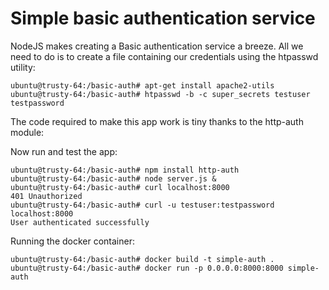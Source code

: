 Simple basic authentication service
===================================

NodeJS makes creating a Basic authentication service a breeze. All we need to do is to create a file containing our credentials using the htpasswd utility:
```
ubuntu@trusty-64:/basic-auth# apt-get install apache2-utils
ubuntu@trusty-64:/basic-auth# htpasswd -b -c super_secrets testuser testpassword
```
The code required to make this app work is tiny thanks to the http-auth module:

Now run and test the app:
```
ubuntu@trusty-64:/basic-auth# npm install http-auth
ubuntu@trusty-64:/basic-auth# node server.js &
ubuntu@trusty-64:/basic-auth# curl localhost:8000
401 Unauthorized
ubuntu@trusty-64:/basic-auth# curl -u testuser:testpassword localhost:8000
User authenticated successfully
```

Running the docker container:
```
ubuntu@trusty-64:/basic-auth# docker build -t simple-auth .
ubuntu@trusty-64:/basic-auth# docker run -p 0.0.0.0:8000:8000 simple-auth
```
